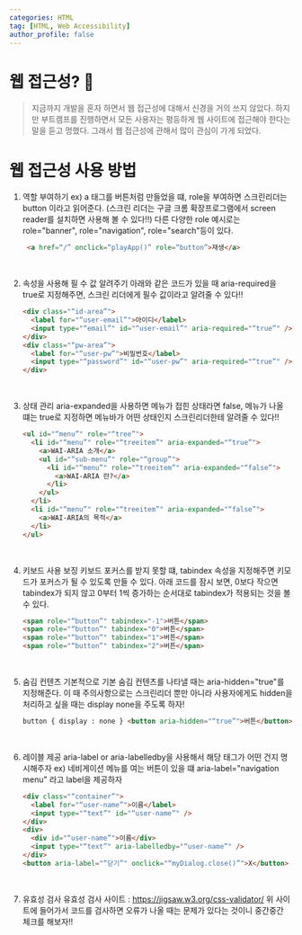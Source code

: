 ```yaml
---
categories: HTML
tag: [HTML, Web Accessibility]
author_profile: false
---
```


# 웹 접근성? 🤔

> 지금까지 개발을 혼자 하면서 웹 접근성에 대해서 신경을 거의 쓰지 않았다. 하지만 부트캠프를 진행하면서 모든 사용자는 평등하게 웹 사이트에 접근해야 한다는 말을 듣고 멍했다. 그래서 웹 접근성에 관해서 많이 관심이 가게 되었다.

# 웹 접근성 사용 방법

1.  역할 부여하기
    ex) a 태그를 버튼처럼 만들었을 떄, role을 부여하면 스크린리더는 button 이라고 읽어준다. (스크린 리더는 구글 크롬 확장프로그램에서 screen reader를 설치하면 사용해 볼 수 있다!!)
    다른 다양한 role 예시로는 role="banner", role="navigation", role="search"등이 있다.

    ```html
     <a href=“/” onclick=“playApp()” role=“button”>재생</a>
    ```

    <br>

2.  속성을 사용해 필 수 값 알려주기
    아래와 같은 코드가 있을 때 aria-required을 true로 지정해주면, 스크린 리더에게 필수 값이라고 알려줄 수 있다!!

    ```html
    <div class="“id-area”">
      <label for="“user-email”">아이디</label>
      <input type="“email”" id="“user-email”" aria-required="“true”" />
    </div>
    <div class="“pw-area”">
      <label for="“user-pw”">비밀번호</label>
      <input type="“password”" id="“user-pw”" aria-required="“true”" />
    </div>
    ```

<br>

3. 상태 관리
   aria-expanded을 사용하면 메뉴가 접힌 상태라면 false, 메뉴가 나올 떄는 true로 지정하면 메뉴바가 어떤 상태인지 스크린리더한테 알려줄 수 있다!!

   ```html
   <ul id="“menu”" role="“tree”">
     <li id="“menu”" role="“treeitem”" aria-expanded="“true”">
       <a>WAI-ARIA 소개</a>
       <ul id="“sub-menu”" role="“group”">
         <li id="“menu”" role="“treeitem”" aria-expanded="“false”">
           <a>WAI-ARIA 란?</a>
         </li>
       </ul>
     </li>
     <li id="“menu”" role="“treeitem”" aria-expanded="“false”">
       <a>WAI-ARIA의 목적</a>
     </li>
   </ul>
   ```

<br>

4. 키보드 사용 보징
   키보드 포커스를 받지 못할 떄, tabindex 속성을 지정해주면 키모드가 포커스가 될 수 있도록 만들 수 있다.
   아래 코드를 잠시 보면, 0보다 작으면 tabindex가 되지 않고 0부터 1씩 증가하는 순서대로 tabindex가 적용되는 것을 볼 수 있다.

   ```html
   <span role="“button”" tabindex="-1">버튼</span>
   <span role="“button”" tabindex="0">버튼</span>
   <span role="“button”" tabindex="1">버튼</span>
   <span role="“button”" tabindex="2">버튼</span>
   ```

   <br>

5. 숨김 컨텐츠
   기본적으로 기본 숨김 컨텐츠를 나타낼 때는 aria-hidden="true"를 지정해준다.
   이 때 주의사항으로는 스크린리더 뿐만 아니라 사용자에게도 hidden을 처리하고 싶을 때는 display none을 주도록 하자!

   ```html
   button { display : none } <button aria-hidden="“true”">버튼</button>
   ```

   <br>

6. 레이블 제공
   aria-label or aria-labelledby을 사용해서 해당 태그가 어떤 건지 명시해주자 ex) 네비게이션 메뉴를 여는 버튼이 있을 떄 aria-label="navigation menu" 라고 label을 제공하자

   ```html
   <div class="“container”">
     <label for="“user-name”">이름</label>
     <input type="“text”" id="“user-name”" />
   </div>
   <div>
     <div id="“user-name”">이름</div>
     <input type="“text”" aria-labelledby="“user-name”" />
   </div>
   <button aria-label="“닫기”" onclick="“myDialog.close()”">X</button>
   ```

   <br>

7. 유효성 검사
   유효성 검사 사이트 : <a href="https://jigsaw.w3.org/css-validator/">https://jigsaw.w3.org/css-validator/
   </a>
   위 사이트에 들어가서 코드를 검사하면 오류가 나올 때는 문제가 있다는 것이니 중간중간 체크를 해보자!!
